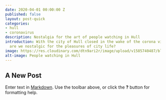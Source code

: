 ```yaml
---
date: 2020-04-01 00:00:00 Z
published: false
layout: post-quick
categories:
- hull
- coronavirus
description: Nostalgia for the art of people watching in Hull
introduction: With the city of Hull closed in the wake of the corona virus pandemic,
  are we nostalgic for the pleasures of city life?
image: https://res.cloudinary.com/dtn9ari2r/image/upload/v1585740487/blog/2017-11-27_12-48-51_016.jpg
alt-image: People watching in Hull
---
```


## A New Post

Enter text in [Markdown](http://daringfireball.net/projects/markdown/). Use the toolbar above, or click the **?** button for formatting help.
